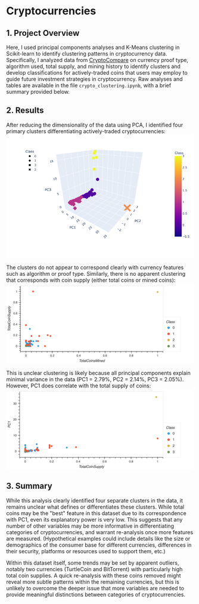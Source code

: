 # Cryptocurrencies

## 1. Project Overview

Here, I used principal components analyses and K-Means clustering in Scikit-learn to identify clustering patterns in cryptocurrency data.
Specifically, I analyzed data from [CryptoCompare](https://www.cryptocompare.com/) on currency proof type, algorithm used, total supply, 
and mining history to identify clusters and develop classifications for actively-traded coins that users may employ to guide 
future investment strategies in cryptocurrency. Raw analyses and tables are available in the file ```crypto_clustering.ipynb```, with 
a brief summary provided below.


## 2. Results

After reducing the dimensionality of the data using PCA, I identified four primary clusters differentiating actively-traded cryptocurrencies:
![](resources/3dplot.png)

The clusters do not appear to correspond clearly with currency features such as algorithm or proof type. Similarly, there is no apparent
clustering that corresponds with coin supply (either total coins or mined coins):
![](resources/2dplot.png)

This is unclear clustering is likely because all principal components explain minimal variance in the data (PC1 = 2.79%, PC2 = 2.14%, PC3 = 2.05%). 
However, PC1 does correlate with the total supply of coins:
![](resources/PC1_regression.png)

## 3. Summary

While this analysis clearly identified four separate clusters in the data, it remains unclear what defines or differentiates these clusters.
While total coins may be the "best" feature in this dataset due to its correspondence with PC1, even its explanatory power is very low. This 
suggests that any number of other variables may be more informative in differentiating categories of cryptocurrencies, and warrant re-analysis
once more features are measured. (Hypothetical examples could include details like the size or demographics of the consumer base for different
currencies, differences in their security, platforms or resources used to support them, etc.) 

Within this dataset itself, some trends may be set by apparent outliers, notably two currencies (TurtleCoin and BitTorrent) with particularly
high total coin supplies. A quick re-analysis with these coins removed might reveal more subtle patterns within the remaining currencies, but
this is unlikely to overcome the deeper issue that more variables are needed to provide meaningful distinctions between categories of
cryptocurrencies.
